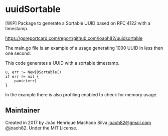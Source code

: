 # uuidSortable
[WIP] Package to generate a Sortable UUID based on RFC 4122 with a timestamp.

https://goreportcard.com/report/github.com/joaoh82/uuidsortable

The main.go file is an example of a usage generating 1000 UUID in less then one second.

This code generates a UUID with a sortable timestamp.
```
u, err := NewIDSortable()
if err != nil {
    panic(err)
}
```

In the example there is also profiling enabled to check for memory usage.

## Maintainer

Created in 2017 by João Henrique Machado Silva joaoh82@gmail.com @joaoh82. Under the MIT License.
